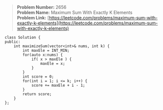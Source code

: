 > **Problem Number:** 2656 <br>
> **Problem Name:** Maximum Sum With Exactly K Elements  <br>
> **Problem Link:** [https://leetcode.com/problems/maximum-sum-with-exactly-k-elements](https://leetcode.com/problems/maximum-sum-with-exactly-k-elements) <br>

    class Solution {
    public:
        int maximizeSum(vector<int>& nums, int k) {
            int maxEle = INT_MIN;
            for(auto x:nums) {
                if( x > maxEle ) {
                    maxEle = x;
                }
            }
            int score = 0;
            for(int i = 1; i <= k; i++) {
                score += maxEle + i - 1;
            }
            return score;
        }
    };